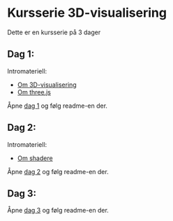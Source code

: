 # Kursserie 3D-visualisering

Dette er en kursserie på 3 dager

## Dag 1:

Intromateriell:

- [Om 3D-visualisering](https://bekk.github.io/3d-visualisering-kursserie/dag1/slides/om-3d-visualisering.html)
- [Om three.js](https://bekk.github.io/3d-visualisering-kursserie/dag1/slides/om-threejs.html)

Åpne [dag 1](https://github.com/bekk/3d-visualisering-kursserie/tree/master/dag1) og følg readme-en der.

## Dag 2:

Intromateriell:

- [Om shadere](https://bekk.github.io/3d-visualisering-kursserie/dag2/slides/om-shadere.html)

Åpne [dag 2](https://github.com/bekk/3d-visualisering-kursserie/tree/master/dag2) og følg readme-en der.

## Dag 3:

Åpne [dag 3](https://github.com/bekk/3d-visualisering-kursserie/tree/master/dag3) og følg readme-en der.
